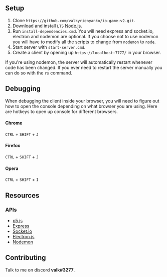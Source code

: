 ## Setup

1. Clone `https://github.com/valkyrienyanko/io-game-v2.git`.
2. Download and install `LTS` [Node.js](https://nodejs.org/en/).
3. Run `install-dependencies.cmd`. You will need express and socket.io, electron and nodemon are optional. If you choose not to use nodemon you will have to modify all the scripts to change from `nodemon` to `node`.
4. Start server with `start-server.cmd`.
5. Create a client by opening up `https://localhost:7777/` in your browser.

If you're using nodemon, the server will automatically restart whenever code has been changed. If you ever need to restart the server manually you can do so with the `rs` command.

## Debugging

When debugging the client inside your browser, you will need to figure out how to open the console depending on what browser you are using. Here are hotkeys to open up console for different browsers.

#### Chrome
`CTRL` + `SHIFT` + `J`

#### Firefox
`CTRL` + `SHIFT` + `J`

#### Opera
`CTRL` + `SHIFT` + `I`

## Resources

### APIs
- [p5.js](https://p5js.org/reference/)
- [Express](https://expressjs.com/en/api.html)
- [Socket.io](https://socket.io/docs/)
- [Electron.js](https://electronjs.org/docs)
- [Nodemon](https://github.com/remy/nodemon/blob/master/README.md)

## Contributing

Talk to me on discord **valk#3277**.
